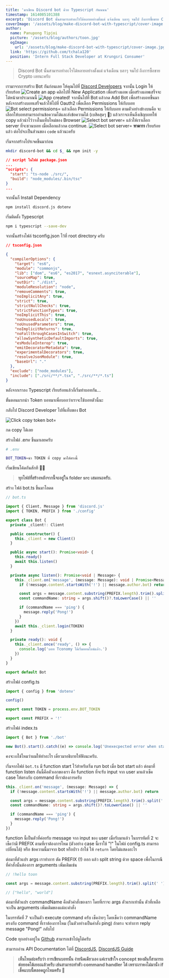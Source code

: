 ```yaml
---
title: 'มาเขียน Discord bot ด้วย Typescript กันนนน'
timestamp: 1614085101388
excerpt: 'Discord Bot นั้นสามารถทำอะไรได้หลายอย่างตั้งแต่ แจ้งเดือน บลาๆ จนไป ถึงการซื้อขาย Crypto เลยนะครับ'
coverImage: '/assets/blog/make-discord-bot-with-typescript/cover-image.jpg'
author:
  name: Panupong Tipjoi
  picture: '/assets/blog/authors/toon.jpg'
  ogImage:
    url: '/assets/blog/make-discord-bot-with-typescript/cover-image.jpg'
  link: 'https://github.com/tchala120'
  position: 'Intern Full Stack Developer at Krungsri Consumer'
---
```


> Discord Bot นั้นสามารถทำอะไรได้หลายอย่างตั้งแต่ แจ้งเดือน บลาๆ จนไป ถึงการซื้อขาย Crypto เลยนะครับ

เรามาจากการสร้าง Bot กันก่อนเลย ให้คุณไปที่ [Discord Developers](https://discord.com/developers/applications) จากนั้น Login ให้เรียบร้อย
<img src="/assets/blog/make-discord-bot-with-typescript/create-bot-app.png" alt="Create an app" class="img-content"/>
คลิกไปที่ New Application เพื่อสร้างแอพ เมื่อสร้างแอพเสร็จจะได้หน้าตาประมาณนี้
<img src="/assets/blog/make-discord-bot-with-typescript/app-created.png" alt="App created!" class="img-content"/>
จากนั้นไปที่ Bot แล้วกด Add Bot เพื่อสร้างบอทขึ้นมา หลังจากสร้างบอทเสร็จแล้วให้ไปที่ Oauth2 เพื่อเลือก Permissions ให้กับบอท
<img src="/assets/blog/make-discord-bot-with-typescript/bot-select-permissions.png" alt="Bot select permissions=" class="img-content"/>
แล้วเลือก Permissions ให้กับบอท ตามตัวอย่างข้างบนคือ จะเลือกให้บอทสามารถอ่านข้อความได้และส่งข้อความได้ (เบสิคสุดๆ 🤣) แล้วเราจะเห็นลิ้งเชิญบอทให้ copy แล้วนำไว้วางในแท็บใหม่ของ Browser
<img src="/assets/blog/make-discord-bot-with-typescript/select-bot-server.png" alt="Select bot server=" class="img-content"/>
แล้วให้เราเลือก server ที่จะชวนบอท เมื่อเลือกแล้วกด continue.
<img src="/assets/blog/make-discord-bot-with-typescript/invite-success.png" alt="Select bot server=" class="img-content"/>
**ทาดาาา** เรียบร้อยแล้ว ต่อไปจะเป็นส่วนของ `code` แล้วนะครับ

เริ่มจากสร้างโปรเจคขึ้นมาก่อน

```bash
mkdir discord-bot && cd $_ && npm init -y
```

```json
// script ในไฟล์ package.json
...
"scripts": {
  "start": "ts-node ./src/",
  "build": "node_modules/.bin/tsc"
}
...
```

จากนั้นก็ Install Dependency

```bash
npm install discord.js dotenv
```

เริ่มติดตั้ง Typescript

```bash
npm i typescript --save-dev
```

จากนั้นสร้างไฟล์ tsconfig.json ไว้ที่ root directory ครับ

```json
// tsconfig.json

{
  "compilerOptions": {
    "target": "es6",
    "module": "commonjs",
    "lib": ["dom", "es6", "es2017", "esnext.asynciterable"],
    "sourceMap": true,
    "outDir": "./dist",
    "moduleResolution": "node",
    "removeComments": true,
    "noImplicitAny": true,
    "strict": true,
    "strictNullChecks": true,
    "strictFunctionTypes": true,
    "noImplicitThis": true,
    "noUnusedLocals": true,
    "noUnusedParameters": true,
    "noImplicitReturns": true,
    "noFallthroughCasesInSwitch": true,
    "allowSyntheticDefaultImports": true,
    "esModuleInterop": true,
    "emitDecoratorMetadata": true,
    "experimentalDecorators": true,
    "resolveJsonModule": true,
    "baseUrl": "."
  },
  "exclude": ["node_modules"],
  "include": ["./src/**/*.tsx", "./src/**/*.ts"]
}
```

หลังจากเราลง Typescript เรียบร้อยแล้วก็เริ่มทำบอทกัน...

ขั้นตอนแรกนำ Token บอทมาเพื่อบอกว่าเราจะใช้บอทตัวนี้นะ

กลับไป Discord Developer ไปที่แท็บของ Bot

<img src="/assets/blog/make-discord-bot-with-typescript/copy-token-bot.png" alt="Click copy token bot=" class="img-content"/>

กด copy ได้เลย

สร้างไฟล์ .env ขึ้นมาเลยครับ

```bash
# .env

BOT_TOKEN=นำ TOKEN ที่ copy มาใส่ตรงนี้
```

เริ่มเขียนโค้ดกันสักที 😮‍💨

> **ทุกไฟล์ที่สร้างหลังจากนี้จะอยู่ใน folder src เสมอนะครับ.**

สร้าง ไฟล์ bot.ts ขึ้นมาโลดด

```typescript
// bot.ts

import { Client, Message } from 'discord.js'
import { TOKEN, PREFIX } from './config'

export class Bot {
  private _client!: Client

  public constructor() {
    this._client = new Client()
  }

  public async start(): Promise<void> {
    this.ready()
    await this.listen()
  }

  private async listen(): Promise<void | Message> {
    this._client.on('message', (message: Message): void | Promise<Message> => {
      if (!message.content.startsWith('!') || message.author.bot) return

      const args = message.content.substring(PREFIX.length).trim().split(' ')
      const commandName: string = args.shift()?.toLowerCase() || ''

      if (commandName === 'ping') {
        message.reply('Pong!')
      }
    })
    await this._client.login(TOKEN)
  }

  private ready(): void {
    this._client.once('ready', () => {
      console.log('บอท Tconomy ได้เริ่มออนไลน์แล้ว.')
    })
  }
}

export default Bot
```

สร้างไฟล์ config.ts

```typescript
import { config } from 'dotenv'

config()

export const TOKEN = process.env.BOT_TOKEN

export const PREFIX = '!'
```

สร้างไฟล์ index.ts

```typescript
import { Bot } from './bot'

new Bot().start().catch((e) => console.log('Unexecpected error when starting bot.', e))
```

คงจะงงใช่ไหมว่าผมให้ทำอะไร เดี๋ยวมาอธิบายให้ฟังนะครับ.

เริ่มจากไฟล์ `bot.ts` มี function start ไว้สำหรับเริ่ม run bot เมื่อ bot start แล้ว ต่อมาที่ function listen อันนี้คือตัวเอกของเรา คือ function ที่จะรับ input จาก user มาแล้วเช็ค case ให้ตรงกับ command ที่เราต้องการครับ

```typescript
this._client.on('message', (message: Message) => {
  if (!message.content.startsWith('!') || message.author.bot) return

  const args = message.content.substring(PREFIX.length).trim().split(' ')
  const commandName: string = args.shift()?.toLowerCase() || ''

  if (commandName === 'ping') {
    message.reply('Pong!')
  }
})
```

function นี้เป็นตัวที่ค่อยรับ message จาก input ของ user เมื่อรับมาแล้ว ในบรรทัดที่ 2 จะเช็คว่ามี PREFIX ตามที่เราต้องการไหม (ตัวอย่าง case นี้เราใช้ "!" ในไฟล์ config.ts สามารถเปลี่ยนได้) หรือ ข้อความนี้มาจาก bot หรือป่าว ถ้าใช่ ให้ `return` โดยไม่แสดงอะไร

ต่อมาที่ตัวแปร args เราทำการ ตัด PREFIX (!) ออก แล้ว split string ด้วย space เพื่อในกรณีที่คำสั่งนั้นต้องการ arguments เพิ่มเติมเช่น

```typescript
// !hello toon

const args = message.content.substring(PREFIX.length).trim().split(' ')

// ["hello", "world"]
```

ต่อมาที่ตัวแปร commandName คือตัวคำสั่งของเรา โดยที่เราจะ args ตัวแรกเท่านั้น ตัวที่เหลือจะเป็น arguments เพิ่มเติมของแต่ละคำสั่ง

ในบรรทัดที่ 7 จะเป็นตัว execute command ครับ เช็คง่ายๆ โดยเช็คว่า commandName ตรงกับ command ที่เราต้องการไหม (ในตัวอย่างเป็นคำสั่ง ping) ถ้าตรง จะทำการ reply message "Pong!" กลับไป

Code ทุกอย่างอยู่ใน [Github](https://github.com/tchala120/discord_bot) สามารถเข้าไปดูได้ครับ

สามารถอ่าน API Documentation ได้ที่ [DiscordJS](https://discord.js.org/), [DiscordJS Guide](https://discordjs.guide/)

> **เห็นไหมล่ะครับว่า การเขียนบอทนั้น ง่ายนิดเดียวเอง แค่เราเข้าใจ concept ของมันก็สามารถต่อยอดได้เยอะแล้วครับ เช่นสามารถทำตัว command handler ได้ เพราะเราคงไม่มานั่ง if เช็คแบบนี้ตลอดถูกไหมครับ 🤣**
